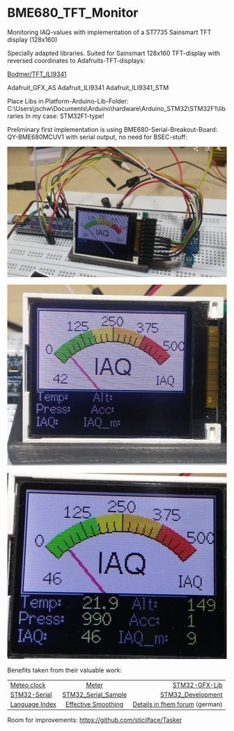 # BME680_TFT_Monitor
Monitoring IAQ-values with implementation of a ST7735 Sainsmart TFT display (128x160)

Specially adapted libraries. Suited for Sainsmart 128x160 TFT-display with reversed coordinates to Adafruits-TFT-displays:

[Bodmer/TFT_ILI9341](https://github.com/Bodmer/TFT_ILI9341)

Adafruit_GFX_AS
Adafruit_ILI9341
Adafruit_ILI9341_STM

Place Libs in Platform-Arduino-Lib-Folder: C:\Users\jschw\Documents\Arduino\hardware\Arduino_STM32\STM32F1\libraries
In my case: STM32F1-type!

Preliminary first implementation is using BME680-Serial-Breakout-Board: QY-BME680MCUV1 with serial output,
no need for BSEC-stuff:

![Maple-TFT_2](https://raw.githubusercontent.com/juergs/BME680_TFT_Monitor/master/Maple-TFT_2.png)

![Maple-TFT_3](https://raw.githubusercontent.com/juergs/BME680_TFT_Monitor/master/Maple-TFT_3.png)

![Maple-TFT_4](https://raw.githubusercontent.com/juergs/BME680_TFT_Monitor/master/Maple-TFT_4.png)

Benefits taken from their valuable work:

|               |               |       |
| ------------- |:-------------:| -----:|
| [Meteo clock](https://create.arduino.cc/projecthub/edr1924/gorgy-meteo-clock-1bfc49)      | [Meter](https://www.instructables.com/id/Arduino-sketch-for-a-retro-analogue-meter-graphic-/)| [STM32-GFX-Lib](https://github.com/victorpv/Arduino_STM32/tree/master/STM32F1/libraries) |
| [STM32-Serial](http://docs.leaflabs.com/static.leaflabs.com/pub/leaflabs/maple-docs/0.0.12/lang/api/serial.html)      | [STM32_Serial_Sample](https://github.com/rogerclarkmelbourne/Arduino_STM32/blob/master/STM32F1/libraries/A_STM32_Examples/examples/General/BlinkNcount/BlinkNcount.ino)      |   [STM32_Development](http://www.farrellf.com/) |
| [Language Index](http://docs.leaflabs.com/static.leaflabs.com/pub/leaflabs/maple-docs/0.0.12/language-index.html) | [Effective Smoothing](https://www.norwegiancreations.com/2016/08/double-exponential-moving-average-filter-speeding-up-the-ema/)      |    [Details in fhem forum](https://forum.fhem.de/index.php/topic,78619.435.html) (german)|

Room for improvements:
https://github.com/sticilface/Tasker


